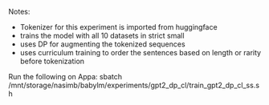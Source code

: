 Notes:

- Tokenizer for this experiment is imported from huggingface
- trains the model with all 10 datasets in strict small
- uses DP for augmenting the tokenized sequences
- uses curriculum training to order the sentences based on length or rarity before tokenization 


Run the following on Appa:
    sbatch /mnt/storage/nasimb/babylm/experiments/gpt2_dp_cl/train_gpt2_dp_cl_ss.sh

